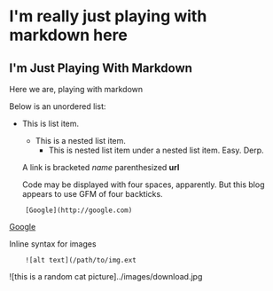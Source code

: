 <h1>I'm really just playing with markdown here</h1>

I'm Just Playing With Markdown
---

Here we are, playing with markdown 

Below is an unordered list: 

  * This is list item.
     * This is a nested list item.
       * This is nested list item under a nested list item. Easy. Derp.

    A link is bracketed _name_ parenthesized **url**

    Code may be displayed with four spaces, apparently. But this blog appears to use GFM of four backticks.


````
    [Google](http://google.com)
````

[Google](http://google.com)
  
Inline syntax for images 

```` 
    ![alt text](/path/to/img.ext
````
![this is a random cat picture]../images/download.jpg
